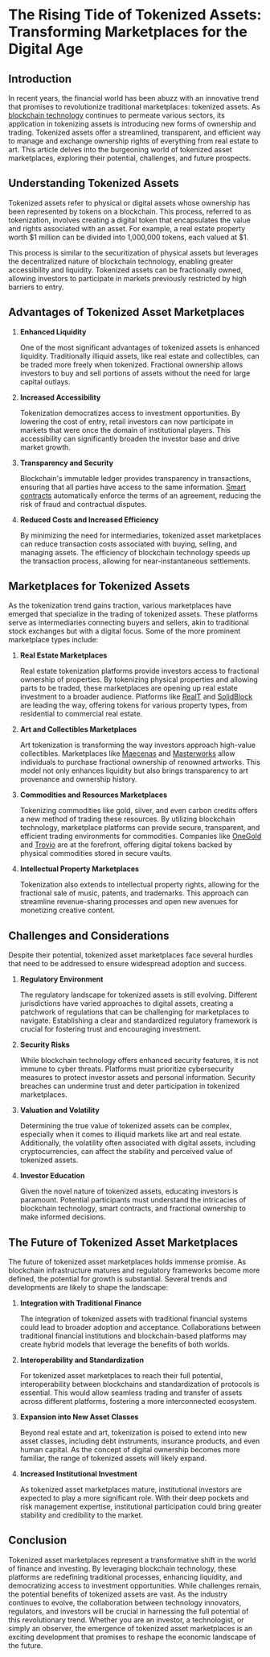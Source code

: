 # The Rising Tide of Tokenized Assets: Transforming Marketplaces for the Digital Age

## Introduction

In recent years, the financial world has been abuzz with an innovative trend that promises to revolutionize traditional marketplaces: tokenized assets. As [blockchain technology](https://www.license-token.com/wiki/what-is-blockchain) continues to permeate various sectors, its application in tokenizing assets is introducing new forms of ownership and trading. Tokenized assets offer a streamlined, transparent, and efficient way to manage and exchange ownership rights of everything from real estate to art. This article delves into the burgeoning world of tokenized asset marketplaces, exploring their potential, challenges, and future prospects.

## Understanding Tokenized Assets

Tokenized assets refer to physical or digital assets whose ownership has been represented by tokens on a blockchain. This process, referred to as tokenization, involves creating a digital token that encapsulates the value and rights associated with an asset. For example, a real estate property worth $1 million can be divided into 1,000,000 tokens, each valued at $1.

This process is similar to the securitization of physical assets but leverages the decentralized nature of blockchain technology, enabling greater accessibility and liquidity. Tokenized assets can be fractionally owned, allowing investors to participate in markets previously restricted by high barriers to entry.

## Advantages of Tokenized Asset Marketplaces

1. **Enhanced Liquidity**

   One of the most significant advantages of tokenized assets is enhanced liquidity. Traditionally illiquid assets, like real estate and collectibles, can be traded more freely when tokenized. Fractional ownership allows investors to buy and sell portions of assets without the need for large capital outlays.

2. **Increased Accessibility**

   Tokenization democratizes access to investment opportunities. By lowering the cost of entry, retail investors can now participate in markets that were once the domain of institutional players. This accessibility can significantly broaden the investor base and drive market growth.

3. **Transparency and Security**

   Blockchain's immutable ledger provides transparency in transactions, ensuring that all parties have access to the same information. [Smart contracts](https://www.license-token.com/wiki/smart-contracts-on-blockchain) automatically enforce the terms of an agreement, reducing the risk of fraud and contractual disputes.

4. **Reduced Costs and Increased Efficiency**

   By minimizing the need for intermediaries, tokenized asset marketplaces can reduce transaction costs associated with buying, selling, and managing assets. The efficiency of blockchain technology speeds up the transaction process, allowing for near-instantaneous settlements.

## Marketplaces for Tokenized Assets

As the tokenization trend gains traction, various marketplaces have emerged that specialize in the trading of tokenized assets. These platforms serve as intermediaries connecting buyers and sellers, akin to traditional stock exchanges but with a digital focus. Some of the more prominent marketplace types include:

1. **Real Estate Marketplaces**

   Real estate tokenization platforms provide investors access to fractional ownership of properties. By tokenizing physical properties and allowing parts to be traded, these marketplaces are opening up real estate investment to a broader audience. Platforms like [RealT](https://realt.co/) and [SolidBlock](https://solidblock.co/) are leading the way, offering tokens for various property types, from residential to commercial real estate.

2. **Art and Collectibles Marketplaces**

   Art tokenization is transforming the way investors approach high-value collectibles. Marketplaces like [Maecenas](https://www.maecenas.co/) and [Masterworks](https://www.masterworks.io/) allow individuals to purchase fractional ownership of renowned artworks. This model not only enhances liquidity but also brings transparency to art provenance and ownership history.

3. **Commodities and Resources Marketplaces**

   Tokenizing commodities like gold, silver, and even carbon credits offers a new method of trading these resources. By utilizing blockchain technology, marketplace platforms can provide secure, transparent, and efficient trading environments for commodities. Companies like [OneGold](https://www.onegold.com/) and [Trovio](https://trovio.io/) are at the forefront, offering digital tokens backed by physical commodities stored in secure vaults.

4. **Intellectual Property Marketplaces**

   Tokenization also extends to intellectual property rights, allowing for the fractional sale of music, patents, and trademarks. This approach can streamline revenue-sharing processes and open new avenues for monetizing creative content.

## Challenges and Considerations

Despite their potential, tokenized asset marketplaces face several hurdles that need to be addressed to ensure widespread adoption and success.

1. **Regulatory Environment**

   The regulatory landscape for tokenized assets is still evolving. Different jurisdictions have varied approaches to digital assets, creating a patchwork of regulations that can be challenging for marketplaces to navigate. Establishing a clear and standardized regulatory framework is crucial for fostering trust and encouraging investment.

2. **Security Risks**

   While blockchain technology offers enhanced security features, it is not immune to cyber threats. Platforms must prioritize cybersecurity measures to protect investor assets and personal information. Security breaches can undermine trust and deter participation in tokenized marketplaces.

3. **Valuation and Volatility**

   Determining the true value of tokenized assets can be complex, especially when it comes to illiquid markets like art and real estate. Additionally, the volatility often associated with digital assets, including cryptocurrencies, can affect the stability and perceived value of tokenized assets.

4. **Investor Education**

   Given the novel nature of tokenized assets, educating investors is paramount. Potential participants must understand the intricacies of blockchain technology, smart contracts, and fractional ownership to make informed decisions.

## The Future of Tokenized Asset Marketplaces

The future of tokenized asset marketplaces holds immense promise. As blockchain infrastructure matures and regulatory frameworks become more defined, the potential for growth is substantial. Several trends and developments are likely to shape the landscape:

1. **Integration with Traditional Finance**

   The integration of tokenized assets with traditional financial systems could lead to broader adoption and acceptance. Collaborations between traditional financial institutions and blockchain-based platforms may create hybrid models that leverage the benefits of both worlds.

2. **Interoperability and Standardization**

   For tokenized asset marketplaces to reach their full potential, interoperability between blockchains and standardization of protocols is essential. This would allow seamless trading and transfer of assets across different platforms, fostering a more interconnected ecosystem.

3. **Expansion into New Asset Classes**

   Beyond real estate and art, tokenization is poised to extend into new asset classes, including debt instruments, insurance products, and even human capital. As the concept of digital ownership becomes more familiar, the range of tokenized assets will likely expand.

4. **Increased Institutional Investment**

   As tokenized asset marketplaces mature, institutional investors are expected to play a more significant role. With their deep pockets and risk management expertise, institutional participation could bring greater stability and credibility to the market.

## Conclusion

Tokenized asset marketplaces represent a transformative shift in the world of finance and investing. By leveraging blockchain technology, these platforms are redefining traditional processes, enhancing liquidity, and democratizing access to investment opportunities. While challenges remain, the potential benefits of tokenized assets are vast. As the industry continues to evolve, the collaboration between technology innovators, regulators, and investors will be crucial in harnessing the full potential of this revolutionary trend. Whether you are an investor, a technologist, or simply an observer, the emergence of tokenized asset marketplaces is an exciting development that promises to reshape the economic landscape of the future.